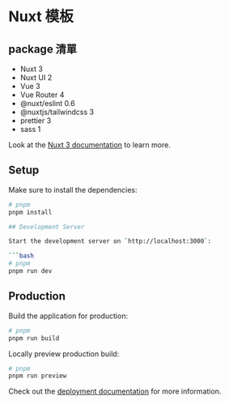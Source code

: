 # Nuxt 模板

## package 清單

- Nuxt 3
- Nuxt UI 2
- Vue 3
- Vue Router 4
- @nuxt/eslint 0.6
- @nuxtjs/tailwindcss 3
- prettier 3
- sass 1

Look at the [Nuxt 3 documentation](https://nuxt.com/docs/getting-started/introduction) to learn more.

## Setup

Make sure to install the dependencies:

````bash
# pnpm
pnpm install

## Development Server

Start the development server on `http://localhost:3000`:

```bash
# pnpm
pnpm run dev
````

## Production

Build the application for production:

```bash
# pnpm
pnpm run build
```

Locally preview production build:

```bash
# pnpm
pnpm run preview
```

Check out the [deployment documentation](https://nuxt.com/docs/getting-started/deployment) for more information.
